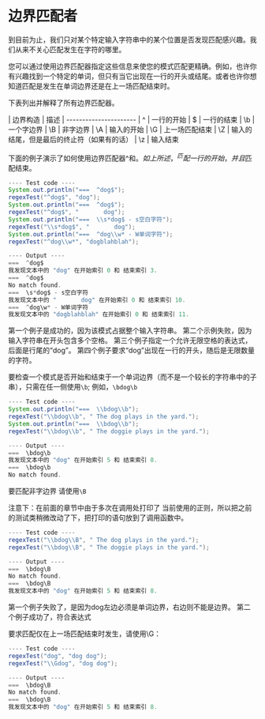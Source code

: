 # 边界匹配者

到目前为止，我们只对某个特定输入字符串中的某个位置是否发现匹配感兴趣。我们从来不关心匹配发生在字符的哪里。

您可以通过使用边界匹配器指定这些信息来使您的模式匹配更精确。例如，也许你有兴趣找到一个特定的单词，但只有当它出现在一行的开头或结尾。或者也许你想知道匹配是发生在单词边界还是在上一场匹配结束时。

下表列出并解释了所有边界匹配器。


| 边界构造	| 描述
| ----------------------
| ^	| 一行的开始
| $	| 一行的结束
| \b	| 一个字边界
| \B	| 非字边界
| \A	| 输入的开始
| \G	| 上一场匹配结束
| \Z	| 输入的结尾，但是最后的终止符（如果有的话）
| \z	| 输入结束

下面的例子演示了如何使用边界匹配器^和$。如上所述，^匹配一行的开始，并且$匹配结束。
```java
---- Test code ----
System.out.println("===  ^dog$");
regexTest("^dog$", "dog");
System.out.println("===  ^dog$");
regexTest("^dog$", "       dog");
System.out.println("===  \\s*dog$ - s空白字符");
regexTest("\\s*dog$", "       dog");
System.out.println("===  ^dog\\w* - W单词字符");
regexTest("^dog\\w*", "dogblahblah");

---- Output ----
===  ^dog$
我发现文本中的 "dog" 在开始索引 0 和 结束索引 3.
===  ^dog$
No match found.
===  \s*dog$ - s空白字符
我发现文本中的 "       dog" 在开始索引 0 和 结束索引 10.
===  ^dog\w* - W单词字符
我发现文本中的 "dogblahblah" 在开始索引 0 和 结束索引 11.

```

第一个例子是成功的，因为该模式占据整个输入字符串。
第二个示例失败，因为输入字符串在开头包含多个空格。
第三个例子指定一个允许无限空格的表达式，后面是行尾的“dog”。
第四个例子要求“dog”出现在一行的开头，随后是无限数量的字符。

要检查一个模式是否开始和结束于一个单词边界（而不是一个较长的字符串中的子串），只需在任一侧使用`\b`; 例如，`\bdog\b`

```java
---- Test code ----
System.out.println("===  \\bdog\\b");
regexTest("\\bdog\\b", " The dog plays in the yard.");
System.out.println("===  \\bdog\\b");
regexTest("\\bdog\\b", " The doggie plays in the yard.");

---- Output ----
===  \bdog\b
我发现文本中的 "dog" 在开始索引 5 和 结束索引 8.
===  \bdog\b
No match found.

```

要匹配非字边界 请使用`\B`

注意下：在前面的章节中由于多次在调用处打印了 当前使用的正则，所以把之前的测试类稍微改动了下，把打印的语句放到了调用函数中。

```java
---- Test code ----
regexTest("\\bdog\\B", " The dog plays in the yard.");
regexTest("\\bdog\\B", " The doggie plays in the yard.");

---- Output ----
===  \bdog\B
No match found.
===  \bdog\B
我发现文本中的 "dog" 在开始索引 5 和 结束索引 8.

```
第一个例子失败了，是因为dog左边必须是单词边界，右边则不能是边界。
第二个例子成功了，符合表达式


要求匹配仅在上一场匹配结束时发生，请使用\G：
```java
---- Test code ----
regexTest("dog", "dog dog");
regexTest("\\Gdog", "dog dog");

---- Output ----
===  \bdog\B
No match found.
===  \bdog\B
我发现文本中的 "dog" 在开始索引 5 和 结束索引 8.

```





